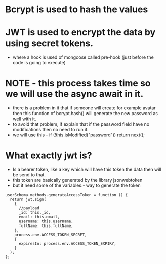 # Bcrypt is used to hash the values

# JWT is used to encrypt the data by using secret tokens.

- where a hook is used of mongoose called pre-hook (just before the code is going to execute)

# NOTE - this process takes time so we will use the async await in it.

- there is a problem in it that if someone will create for example avatar then this function of bcrypt.hash() will generate the new password as well with it.
- to avoid that problem, if explain that if the password field have no modifications then no need to run it.
- we will use this - if (!this.isModified("password")) return next();

# What exactly jwt is?

- Is a bearer token, like a key which will have this token the data then will be send to that.
- this token are basically generated by the library jsonwebtoken
- but it need some of the variables.- way to generate the token

```
userSchema.methods.generateAccessToken = function () {
  return jwt.sign(
    {
      //payload
      _id: this._id,
      email: this.email,
      username: this.username,
      fullName: this.fullName,
    },
    process.env.ACCESS_TOKEN_SECRET,
    {
      expiresIn: process.env.ACCESS_TOKEN_EXPIRY,
    }
  );
};
```
